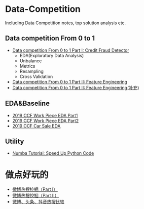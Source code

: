 # Data-Competition
Including Data Competition notes, top solution analysis etc.

## Data competition From 0 to 1
- [Data competition From 0 to 1 Part I: Credit Fraud Detector](https://lambda-xmu.club/2018/08/15/Data-competition-From-0-to-1-Part-I/#1-data-competition-introduction)
  - EDA(Exploratory Data Analysis)
  - Unbalance
  - Metrics
  - Resampling
  - Cross Validation
- [Data competition From 0 to 1 Part II: Feature Engineering](https://lambda-xmu.club/2018/08/22/Data-competition-From-0-to-1-Part-II/)
- [Data competition From 0 to 1 Part II: Feature Engineering(补充)](http://lambda-xmu.club/2018/08/31/Data-competition-From-0-to-1-Part-II(%E8%A1%A5%E5%85%85)/)

## EDA&Baseline
- [2019 CCF Work Piece EDA Part1](http://lambda-xmu.club/2018/08/25/2019CCF-Work-Piece-EDA/)
- [2019 CCF Work Piece EDA Part2](http://lambda-xmu.club/2018/09/04/2019CCF-Work-Piece-EDA-Part2/)
- [2019 CCF Car Sale EDA](http://lambda-xmu.club/2018/08/27/2019CCF-Car-Sales-EDA/)


## Utility
- [Numba Tutorial: Speed Up Python Code](http://lambda-xmu.club/2018/08/20/Speed-Up-Python-Code/)


# 做点好玩的
- [微博热搜挖掘（Part I）](http://lambda-xmu.club/2018/09/11/%E5%BE%AE%E5%8D%9A%E7%83%AD%E6%90%9C%E6%8C%96%E6%8E%98-Part-I/)
- [微博热搜挖掘（Part II）](https://lambda-xmu.club/2018/09/14/%E5%BE%AE%E5%8D%9A%E7%83%AD%E6%90%9C%E6%8C%96%E6%8E%98-Part-II/)
- [微博、头条、抖音热搜比较](http://lambda-xmu.club/2018/09/16/%E5%BE%AE%E5%8D%9A-%E5%A4%B4%E6%9D%A1-%E6%8A%96%E9%9F%B3%E7%83%AD%E6%90%9C%E6%AF%94%E8%BE%83/)
